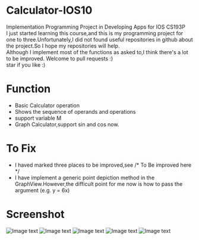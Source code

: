 # Calculator-IOS10
Implementation Programming Project in Developing Apps for IOS CS193P<br>
I just started learning this course,and this is my programming project for one to three.Unfortunately,I did not found useful repositories in github about the project.So I hope my repositories will help.<br>
Although I implement most of the functions as asked to,I think there's a lot to be improved. Welcome to pull requests :)<br>
star if you like :)<br>

# Function

* Basic Calculator operation<br>
* Shows the sequence of operands and operations <br>
* support variable M<br>
* Graph Calculator,support sin and cos now.<br>

# To Fix
* I haved marked three places to be improved,see /* To Be improved here */
* I have implement a generic point depiction method in the GraphView.However,the difficult point for me now is how to pass the argument (e.g. y = 6x)

# Screenshot
![Image text](https://raw.githubusercontent.com/22Nathan/GraphCalculator-Swift-IOS10/master/Image/Screen%20Shot%202017-04-23%20at%2012.28.34%20PM.png)
![Image text](https://raw.githubusercontent.com/22Nathan/GraphCalculator-Swift-IOS10/master/Image/Screen%20Shot%202017-04-23%20at%201.14.18%20PM.png)
![Image text](https://raw.githubusercontent.com/22Nathan/GraphCalculator-Swift-IOS10/master/Image/2017-04-23%2013_09_26.gif)
![Image text](https://raw.githubusercontent.com/22Nathan/GraphCalculator-Swift-IOS10/master/Image/2017-04-23%2013_16_34.gif)
![Image text](https://raw.githubusercontent.com/22Nathan/GraphCalculator-Swift-IOS10/master/Image/2017-04-23%2013_19_10.gif)

